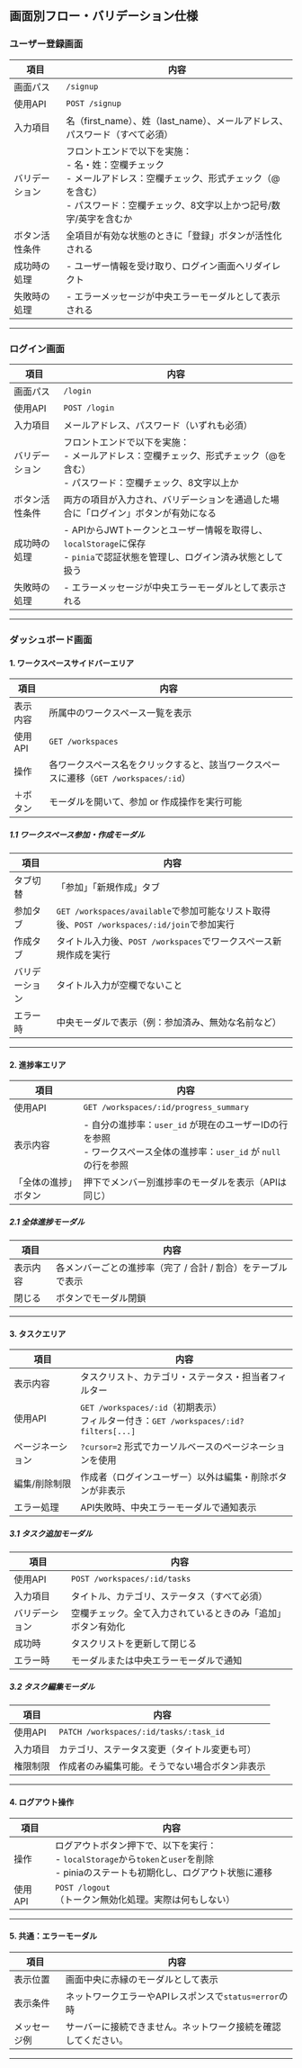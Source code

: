 ## 画面別フロー・バリデーション仕様

### ユーザー登録画面

| 項目 | 内容 |
|------|------|
| 画面パス | `/signup` |
| 使用API | `POST /signup` |
| 入力項目 | 名（first_name）、姓（last_name）、メールアドレス、パスワード（すべて必須） |
| バリデーション | フロントエンドで以下を実施：<br>- 名・姓：空欄チェック<br>- メールアドレス：空欄チェック、形式チェック（@を含む）<br>- パスワード：空欄チェック、8文字以上かつ記号/数字/英字を含むか |
| ボタン活性条件 | 全項目が有効な状態のときに「登録」ボタンが活性化される |
| 成功時の処理 | - ユーザー情報を受け取り、ログイン画面へリダイレクト |
| 失敗時の処理 | - エラーメッセージが中央エラーモーダルとして表示される |

---

### ログイン画面

| 項目 | 内容 |
|------|------|
| 画面パス | `/login` |
| 使用API | `POST /login` |
| 入力項目 | メールアドレス、パスワード（いずれも必須） |
| バリデーション | フロントエンドで以下を実施：<br>- メールアドレス：空欄チェック、形式チェック（@を含む）<br>- パスワード：空欄チェック、8文字以上か |
| ボタン活性条件 | 両方の項目が入力され、バリデーションを通過した場合に「ログイン」ボタンが有効になる |
| 成功時の処理 | - APIからJWTトークンとユーザー情報を取得し、`localStorage`に保存<br>- `pinia`で認証状態を管理し、ログイン済み状態として扱う |
| 失敗時の処理 | - エラーメッセージが中央エラーモーダルとして表示される |

---

### ダッシュボード画面

#### 1. ワークスペースサイドバーエリア

| 項目 | 内容 |
|------|------|
| 表示内容 | 所属中のワークスペース一覧を表示 |
| 使用API | `GET /workspaces` |
| 操作 | 各ワークスペース名をクリックすると、該当ワークスペースに遷移（`GET /workspaces/:id`） |
| ＋ボタン | モーダルを開いて、参加 or 作成操作を実行可能 |

##### 1.1 ワークスペース参加・作成モーダル

| 項目 | 内容 |
|------|------|
| タブ切替 | 「参加」「新規作成」タブ |
| 参加タブ | `GET /workspaces/available`で参加可能なリスト取得後、`POST /workspaces/:id/join`で参加実行 |
| 作成タブ | タイトル入力後、`POST /workspaces`でワークスペース新規作成を実行 |
| バリデーション | タイトル入力が空欄でないこと |
| エラー時 | 中央モーダルで表示（例：参加済み、無効な名前など） |

---

#### 2. 進捗率エリア

| 項目 | 内容 |
|------|------|
| 使用API | `GET /workspaces/:id/progress_summary` |
| 表示内容 | - 自分の進捗率：`user_id` が現在のユーザーIDの行を参照<br>- ワークスペース全体の進捗率：`user_id` が `null` の行を参照 |
| 「全体の進捗」ボタン | 押下でメンバー別進捗率のモーダルを表示（APIは同じ） |

##### 2.1 全体進捗モーダル

| 項目 | 内容 |
|------|------|
| 表示内容 | 各メンバーごとの進捗率（完了 / 合計 / 割合）をテーブルで表示 |
| 閉じる | ボタンでモーダル閉鎖 |

---

#### 3. タスクエリア

| 項目 | 内容 |
|------|------|
| 表示内容 | タスクリスト、カテゴリ・ステータス・担当者フィルター |
| 使用API | `GET /workspaces/:id`（初期表示）<br>フィルター付き：`GET /workspaces/:id?filters[...]` |
| ページネーション | `?cursor=2` 形式でカーソルベースのページネーションを使用 |
| 編集/削除制限 | 作成者（ログインユーザー）以外は編集・削除ボタンが非表示 |
| エラー処理 | API失敗時、中央エラーモーダルで通知表示 |

##### 3.1 タスク追加モーダル

| 項目 | 内容 |
|------|------|
| 使用API | `POST /workspaces/:id/tasks` |
| 入力項目 | タイトル、カテゴリ、ステータス（すべて必須） |
| バリデーション | 空欄チェック。全て入力されているときのみ「追加」ボタン有効化 |
| 成功時 | タスクリストを更新して閉じる |
| エラー時 | モーダルまたは中央エラーモーダルで通知 |

##### 3.2 タスク編集モーダル

| 項目 | 内容 |
|------|------|
| 使用API | `PATCH /workspaces/:id/tasks/:task_id` |
| 入力項目 | カテゴリ、ステータス変更（タイトル変更も可） |
| 権限制限 | 作成者のみ編集可能。そうでない場合ボタン非表示 |

---

#### 4. ログアウト操作

| 項目 | 内容 |
|------|------|
| 操作 | ログアウトボタン押下で、以下を実行：<br>- `localStorage`から`token`と`user`を削除<br>- piniaのステートも初期化し、ログアウト状態に遷移 |
| 使用API | `POST /logout`（トークン無効化処理。実際は何もしない） |

---

#### 5. 共通：エラーモーダル

| 項目 | 内容 |
|------|------|
| 表示位置 | 画面中央に赤縁のモーダルとして表示 |
| 表示条件 | ネットワークエラーやAPIレスポンスで`status=error`の時 |
| メッセージ例 | サーバーに接続できません。ネットワーク接続を確認してください。 |

---
